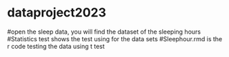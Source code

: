 # dataproject2023
#open the sleep data, you will find the dataset of the sleeping hours
#Statistics test shows the test using for the data sets
#Sleephour.rmd is the r code testing the data using t test
